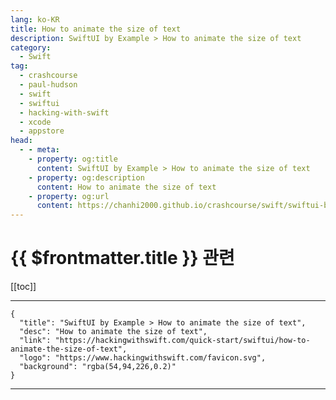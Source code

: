 ```yaml
---
lang: ko-KR
title: How to animate the size of text
description: SwiftUI by Example > How to animate the size of text
category:
  - Swift
tag: 
  - crashcourse
  - paul-hudson
  - swift
  - swiftui
  - hacking-with-swift
  - xcode
  - appstore
head:
  - - meta:
    - property: og:title
      content: SwiftUI by Example > How to animate the size of text
    - property: og:description
      content: How to animate the size of text
    - property: og:url
      content: https://chanhi2000.github.io/crashcourse/swift/swiftui-by-example/18-animation/how-to-animate-the-size-of-text.html
---
```


# {{ $frontmatter.title }} 관련

[[toc]]

---

```component VPCard
{
  "title": "SwiftUI by Example > How to animate the size of text",
  "desc": "How to animate the size of text",
  "link": "https://hackingwithswift.com/quick-start/swiftui/how-to-animate-the-size-of-text",
  "logo": "https://www.hackingwithswift.com/favicon.svg",
  "background": "rgba(54,94,226,0.2)"
}
```

---

<TagLinks />